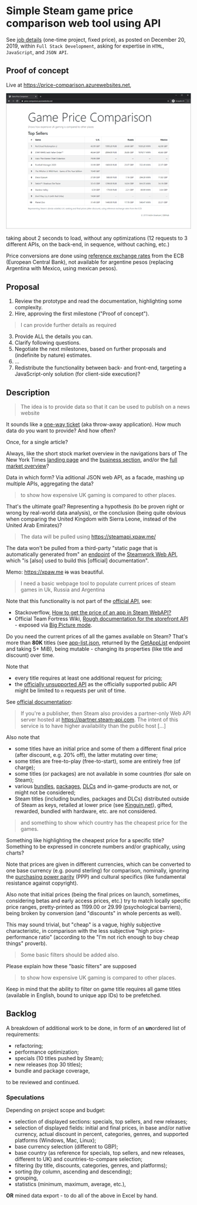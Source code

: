 # Simple Steam game price comparison web tool using API

See [job details](docs/job-details.pdf) (one-time project, fixed price), as posted on December 20, 2019, within `Full Stack Development`, asking for expertise in `HTML`, `JavaScript`, and `JSON API`.

## Proof of concept

Live at https://price-comparison.azurewebsites.net,

<a href="https://price-comparison.azurewebsites.net">
  <img src="docs/prototype.png" alt="Prototype" width="640">
</a>

taking about 2 seconds to load, without any optimizations (12 requests to 3 different APIs, on the back-end, in sequence, without caching, etc.)

Price conversions are done using [reference exchange rates](https://www.ecb.europa.eu/stats/policy_and_exchange_rates/euro_reference_exchange_rates) from the ECB (European Central Bank), not available for argentine pesos (replacing Argentina with Mexico, using mexican pesos).

## Proposal

1. Review the prototype and read the documentation, highlighting some complexity.
2. Hire, approving the first milestone ("Proof of concept").

> I can provide further details as required

3. Provide ALL the details you can.
4. Clarify following questions.
5. Negotiate the next milestones, based on further proposals and (indefinite by nature) estimates.
6. …
7. Redistribute the functionality between back- and front-end, targeting a JavaScript-only solution (for client-side execution)?

## Description

> The idea is to provide data so that it can be used to publish on a news website

It sounds like a [one-way ticket](https://youtu.be/D4y_acTR0MY) (aka throw-away application). How much data do you want to provide? And how often?

Once, for a single article?

Always, like the short stock market overview in the navigations bars of The New York Times [landing page](https://www.nytimes.com) and the [business section](https://www.nytimes.com/section/business), and/or the [full market overview](https://markets.on.nytimes.com/research/markets/overview/overview.asp)?

Data in which form? Via aditional JSON web API, as a facade, mashing up multiple APIs, aggregating the data?

> to show how expensive UK gaming is compared to other places.

That's the ultimate goal? Representing a hypothesis (to be proven right or wrong by real-world data analysis), or the conclusion (being quite obvious when comparing the United Kingdom with Sierra Leone, instead of the United Arab Emirates)?

> The data will be pulled using https://steamapi.xpaw.me/

The data won't be pulled from a third-party "static page that is automatically generated from" an [endpoint](https://partner.steamgames.com/doc/webapi/ISteamWebAPIUtil#GetSupportedAPIList) of the [Steamwork Web API](https://partner.steamgames.com/doc/webapi_overview), which "is [also] used to build this [official] documentation".

Memo: https://xpaw.me ~~is~~ was beautiful.

> I need a basic webpage tool to populate current prices of steam games in Uk, Russia and Argentina

Note that this functionality is not part of the [official API](https://partner.steamgames.com/doc/api), see:

- Stackoverflow, [How to get the price of an app in Steam WebAPI?](https://stackoverflow.com/questions/13784059/how-to-get-the-price-of-an-app-in-steam-webapi)
- Official Team Fortress Wiki, [Rough documentation for the storefront API](https://wiki.teamfortress.com/wiki/User:RJackson/StorefrontAPI#Known_methods) - exposed via [Big Picture mode](https://support.steampowered.com/kb_article.php?ref=5006-ASLN-3202&l=english).

Do you need the current prices of all the games available on Steam? That's more than **80K**  titles (see [app-list.json](docs/app-list.json), returned by the [GetAppList](https://partner.steamgames.com/doc/webapi/ISteamApps#GetAppList) endpoint and taking 5+ MiB), being mutable - changing its properties (like title and discount) over time.

Note that

- every title requires at least one additional request for pricing;
- the [officially unsupported API](https://wiki.teamfortress.com/wiki/User:RJackson/StorefrontAPI) as the officially supported public API might be limited to `n` requests per unit of time. 

See [official documentation](https://partner.steamgames.com/doc/webapi_overview#2):

> If you're a publisher, then Steam also provides a partner-only Web API server hosted at https://partner.steam-api.com. The intent of this service is to have higher availability than the public host […]
 
Also note that

- some titles have an initial price and some of them a different final price (after discount, e.g. 20% off), the latter mutating over time;
- some titles are free-to-play (free-to-start), some are entirely free (of charge);
- some titles (or packages) are not available in some countries (for sale on Steam);
- various [bundles](https://partner.steamgames.com/doc/store/application/bundles), [packages](https://partner.steamgames.com/doc/store/application/packages), [DLCs](https://partner.steamgames.com/doc/store/application/dlc) and in-game-products are not, or might not be considered;
- Steam titles (including bundles, packages and DLCs) distributed outside of Steam as keys, retailed at lower price (see [Kinguin.net](https://www.kinguin.net)), gifted, rewarded, bundled with hardware, etc. are not considered.

> and something to show which country has the cheapest price for the games.

Something like highlighting the cheapest price for a specific title? Something to be expressed in concrete numbers and/or graphically, using charts? 

Note that prices are given in different currencies, which can be converted to one base currency (e.g. pound sterling) for comparison, nominally, ignoring the [purchasing power parity](https://en.wikipedia.org/wiki/Purchasing_power_parity) (PPP) and cultural specifics (like fundamental resistance against copyright).

Also note that initial prices (being the final prices on launch, sometimes, considering betas and early access prices, etc.) try to match locally specific price ranges, pretty-printed as 1199.00 or 29.99 (psychological barriers), being broken by conversion (and "discounts" in whole percents as well).

This may sound trivial, but "cheap" is a vague, highly subjective characteristic, in comparison with the less subjective "high price-performance ratio" (according to the "I'm not rich enough to buy cheap things" proverb).

> Some basic filters should be added also.

Please explain how these "basic filters" are supposed

> to show how expensive UK gaming is compared to other places.

Keep in mind that the ability to filter on game title requires all game titles (available in English, bound to unique app IDs) to be prefetched. 

## Backlog

A breakdown of additional work to be done, in form of an **un**ordered list of requirements: 

- refactoring;
- performance optimization;
- specials (10 titles pushed by Steam);
- new releases (top 30 titles);
- bundle and package coverage,

to be reviewed and continued.

### Speculations

Depending on project scope and budget:

- selection of displayed sections: specials, top sellers, and new releases;
- selection of displayed fields: initial and final prices, in base and/or native currency, actual discount in percent, categories, genres, and supported platforms (Windows, Mac, Linux);
- base currency selection (different to GBP);
- base country (as reference for specials, top sellers, and new releases, different to UK) and countries-to-compare selection;
- filtering (by title, discounts, categories, genres, and platforms);
- sorting (by column, ascending and descending);
- grouping,
- statistics (minimum, maximum, average, etc.),

**OR** mined data export - to do all of the above in Excel by hand.

